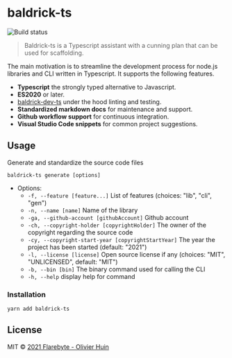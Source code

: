 # baldrick-ts

![Build status](https://github.com/flarebyte/baldrick-ts/actions/workflows/main.yml/badge.svg)

> Baldrick-ts is a Typescript assistant with a cunning plan that can be used for scaffolding.

The main motivation is to streamline the development process for node.js libraries and CLI written in Typescript. It supports the following features.

-   **Typescript** the strongly typed alternative to Javascript.
-   **ES2020** or later.
-   [baldrick-dev-ts](https://github.com/flarebyte/baldrick-dev-ts) under the hood linting and testing.
-   **Standardized markdown docs** for maintenance and support.
-   **Github workflow support** for continuous integration.
-   **Visual Studio Code snippets** for common project suggestions.


## Usage

Generate and standardize the source code files

`baldrick-ts generate [options]`

* Options:
  * `-f, --feature [feature...]` List of features (choices: "lib", "cli", "gen")
  * `-n, --name [name]` Name of the library
  * `-ga, --github-account [githubAccount]` Github account
  * `-ch, --copyright-holder [copyrightHolder]` The owner of the copyright regarding the source code
  * `-cy, --copyright-start-year [copyrightStartYear]` The year the project has been started (default: "2021")
  * `-l, --license [license]` Open source license if any (choices: "MIT", "UNLICENSED", default: "MIT")
  * `-b, --bin [bin]` The binary command used for calling the CLI
  * `-h, --help` display help for command



### Installation

```
yarn add baldrick-ts
```

## License

MIT © [2021 Flarebyte - Olivier Huin]()
